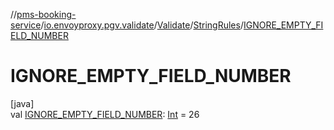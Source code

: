 //[pms-booking-service](../../../../index.md)/[io.envoyproxy.pgv.validate](../../index.md)/[Validate](../index.md)/[StringRules](index.md)/[IGNORE_EMPTY_FIELD_NUMBER](-i-g-n-o-r-e_-e-m-p-t-y_-f-i-e-l-d_-n-u-m-b-e-r.md)

# IGNORE_EMPTY_FIELD_NUMBER

[java]\
val [IGNORE_EMPTY_FIELD_NUMBER](-i-g-n-o-r-e_-e-m-p-t-y_-f-i-e-l-d_-n-u-m-b-e-r.md): [Int](https://kotlinlang.org/api/core/kotlin-stdlib/kotlin/-int/index.html) = 26